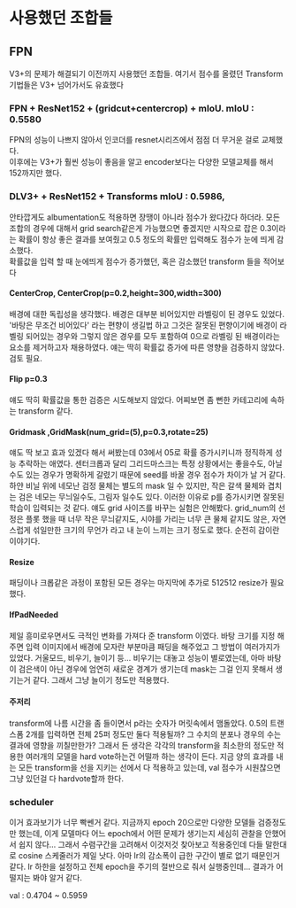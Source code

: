 # 사용했던 조합들  
## FPN  
V3+의 문제가 해결되기 이전까지 사용했던 조합들. 여기서 점수를 올렸던 Transform 기법들은 V3+ 넘어가서도 유효했다  
### FPN + ResNet152 + (gridcut+centercrop) + mIoU. mIoU : 0.5580  
FPN의 성능이 나쁘지 않아서 인코더를 resnet시리즈에서 점점 더 무거운 걸로 교체했다.  
이후에는 V3+가 훨씬 성능이 좋음을 알고 encoder보다는 다양한 모델교체를 해서 152까지만 했다.  
### DLV3+ + ResNet152 + Transforms  mIoU : 0.5986, 
안타깝게도 albumentation도 적용하면 장땡이 아니라 점수가 왔다갔다 하더라. 모든 조합의 경우에 대해서
grid search같은게 가능했으면 좋겠지만 시작으로 잡은 0.3이라는 확률이 항상 좋은 결과를 보여줬고 0.5 정도의
확률만 입력해도 점수가 눈에 띄게 감소했다.  
확률값을 입력 할 때 눈에띄게 점수가 증가했던, 혹은 감소했던 transform 들을 적어보다  
#### CenterCrop, CenterCrop(p=0.2,height=300,width=300)  
배경에 대한 독립성을 생각했다. 배경은 대부분 비어있지만 라벨링이 된 경우도 있었다. '바탕은 무조건 비어있다' 라는 편향이 생길법 하고
그것은 잘못된 편향이기에 배경이 라벨링 되어있는 경우와 그렇지 않은 경우를 모두 포함하여 0으로 라벨링 된 배경이라는 요소를 제거하고자 채용하였다.
얘는 딱히 확률값 증가에 따른 영향을 검증하지 않았다. 검토 필요.
#### Flip p=0.3  
얘도 딱히 확률값을 통한 검증은 시도해보지 않았다. 어찌보면 좀 뻔한 카테고리에 속하는 transform 같다.  
#### Gridmask ,GridMask(num_grid=(5),p=0.3,rotate=25)
얘도 딱 보고 효과 있겠다 해서 써봤는데 03에서 05로 확률 증가시키니까 정직하게 성능 추락하는 애였다. 센터크롭과 달리
그리드마스크는 특정 상황에서는 좋을수도, 아닐수도 있는 경우가 명확하게 갈렸기 때문에 seed를 바꿀 경우 점수가 차이가 날 거 같다.
하얀 비닐 위에 네모난 검정 물체는 별도의 mask 일 수 있지만, 작은 갈색 물체와 겹치는 검은 네모는 무늬일수도, 그림자 일수도 있다.
이러한 이유로 p를 증가시키면 잘못된 학습이 입력되는 것 같다. 얘도 grid 사이즈를 바꾸는 실험은 안해봤다.
grid_num의 선정은 플롯 했을 때 너무 작은 무늬같지도, 시야를 가리는 너무 큰 물체 같지도 않은, 자연스럽게 섞일만한 크기의 무언가
 라고 내 눈이 느끼는 크기 정도로 했다. 순전히 감이란 이야기다.

#### Resize  
패딩이나 크롭같은 과정이 포함된 모든 경우는 마지막에 추가로 512512 resize가 필요했다.  

#### IfPadNeeded  
제일 흥미로우면서도 극적인 변화를 가져다 준 transform 이였다. 바탕 크기를 지정 해주면 입력 이미지에서 배경에 모자란 부분마큼
패딩을 해주었고 그 방법이 여러가지가 있었다. 거울모드, 비우기, 늘이기 등... 비우기는 대놓고 성능이 별로였는데, 아마 바탕이 검은색이 아닌 경우에
엄연히 새로운 경계가 생기는데 mask는 그걸 인지 못해서 생기는거 같다. 그래서 그냥 늘이기 정도만 적용했다.

#### 주저리  
transform에 나름 시간을 좀 들이면서 p라는 숫자가 머릿속에서 맴돌았다. 0.5의 트랜스폼 2개를 입력하면 전체 25퍼 정도만
 둘다 적용될까? 그 수치의 분포나 경우의 수는 결과에 영향을 끼칠만한가? 그래서 든 생각은 각각의 transform을
 최소한의 정도만 적용한 여러개의 모델을 hard vote하는건 어떨까 하는 생각이 든다. 지금 양의 효과를 내는 모든 transform을 선을
 지키는 선에서 다 적용하고 있는데, val 점수가 시원찮으면 그냥 있던걸 다 hardvote할까 한다.
 
 ### scheduler  
 이거 효과보기가 너무 빡쎈거 같다. 지금까지 epoch 20으로만 다양한 모델들 검증정도만 했는데, 이게 모델마다 어느 epoch에서 어떤 문제가 생기는지 세심히 관찰을 안했어서 쉽지 않다...
 그래서 수렴구간을 고려해서 이것저것 찾아보고 적용중인데 다들 말한대로 cosine 스케줄러가 제일 낫다. 아마 lr의 감소폭이 급한 구간이 별로 없기 때문인거 같다. lr 하한을 설정하고 전체 epoch을
 주기의 절반으로 줘서  실행중인데... 결과가 어떨지는 봐야 알거 같다.
 
 val : 0.4704  ~ 0.5959
